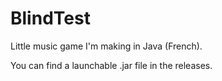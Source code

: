 # BlindTest
Little music game I'm making in Java (French).

You can find a launchable .jar file in the releases.
